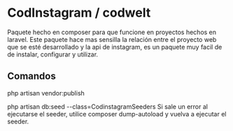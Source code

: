 # CodInstagram / codwelt
Paquete hecho en composer para que funcione en proyectos hechos en laravel.
Este paquete hace mas sensilla la relación entre el proyecto web que se esté 
desarrollado y la api de instagram, es un paquete muy facil de de instalar, 
configurar y utilizar.


## Comandos
php artisan vendor:publish

php artisan db:seed --class=CodinstagramSeeders
Si sale un error al ejecutarse el seeder, utilice composer dump-autoload
y vuelva a ejecutar el seeder.
 